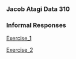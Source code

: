 ### Jacob Atagi Data 310

### Informal Responses
[Exercise_1](exercise1.md)

[Exercise_2](exercise_2.md)

